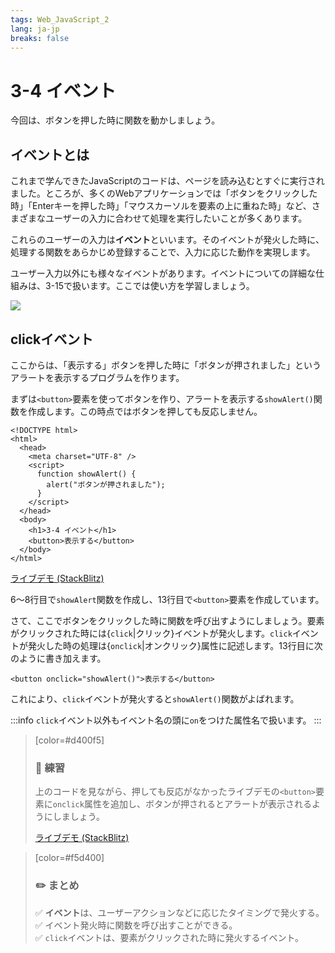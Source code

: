 ```yaml
---
tags: Web_JavaScript_2
lang: ja-jp
breaks: false
---
```


<style>
iframe{
  border: none;
  width: 100%;
  min-height: 25em;
}
</style>

# 3-4 イベント

今回は、ボタンを押した時に関数を動かしましょう。

## イベントとは

これまで学んできたJavaScriptのコードは、ページを読み込むとすぐに実行されました。ところが、多くのWebアプリケーションでは「ボタンをクリックした時」「Enterキーを押した時」「マウスカーソルを要素の上に重ねた時」など、さまざまなユーザーの入力に合わせて処理を実行したいことが多くあります。

これらのユーザーの入力は**イベント**といいます。そのイベントが発火した時に、処理する関数をあらかじめ登録することで、入力に応じた動作を実現します。

ユーザー入力以外にも様々なイベントがあります。イベントについての詳細な仕組みは、3-15で扱います。ここでは使い方を学習しましょう。


![](https://i.imgur.com/zbvtDwC.png)



## clickイベント

ここからは、「表示する」ボタンを押した時に「ボタンが押されました」というアラートを表示するプログラムを作ります。

まずは`<button>`要素を使ってボタンを作り、アラートを表示する`showAlert()`関数を作成します。この時点ではボタンを押しても反応しません。

```htmlembedded=
<!DOCTYPE html>
<html>
  <head>
    <meta charset="UTF-8" />
    <script>
      function showAlert() {
        alert("ボタンが押されました");
      }
    </script>
  </head>
  <body>
    <h1>3-4 イベント</h1>
    <button>表示する</button>
  </body>
</html>
```

[ライブデモ (StackBlitz) <i class="fa fa-external-link" aria-hidden="true"></i>](https://stackblitz.com/edit/web3-4-sample?file=index.html) 

6〜8行目で`showAlert`関数を作成し、13行目で`<button>`要素を作成しています。

さて、ここでボタンをクリックした時に関数を呼び出すようにしましょう。要素がクリックされた時には{`click`|クリック}イベントが発火します。`click`イベントが発火した時の処理は{`onclick`|オンクリック}属性に記述します。13行目に次のように書き加えます。

```htmlmixed=13
<button onclick="showAlert()">表示する</button>
```

これにより、`click`イベントが発火すると`showAlert()`関数がよばれます。

:::info
`click`イベント以外もイベント名の頭に`on`をつけた属性名で扱います。
:::


> [color=#d400f5]
> 
> ### :rocket: **練習**
> 
> 上のコードを見ながら、押しても反応がなかったライブデモの`<button>`要素に`onclick`属性を追加し、ボタンが押されるとアラートが表示されるようにしましょう。
> 
> 
> 
> [ライブデモ (StackBlitz) <i class="fa fa-external-link" aria-hidden="true"></i>](https://stackblitz.com/edit/web3-4-sample?file=index.html)


> [color=#f5d400]
> ### :pencil2: **まとめ**
> :white_check_mark: **イベント**は、ユーザーアクションなどに応じたタイミングで発火する。  
> :white_check_mark: イベント発火時に関数を呼び出すことができる。  
> :white_check_mark: `click`イベントは、要素がクリックされた時に発火するイベント。  
> 
